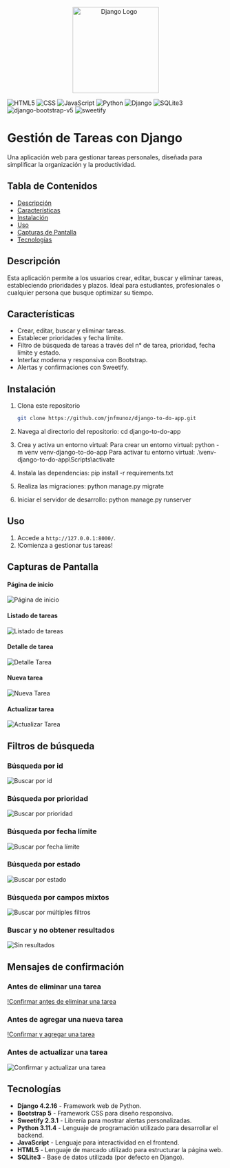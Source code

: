 <p align="center">
  <!-- <img src="https://upload.wikimedia.org/wikipedia/commons/7/75/Django_logo.svg" alt="Django Logo" width="200"> -->
  <img src="screenshots/django-logo.png" alt="Django Logo" width="200">
</p>

![HTML5](https://img.shields.io/badge/HTML5-E34F26?style=flat&logo=html5&logoColor=white) 
![CSS](https://img.shields.io/badge/CSS-3-blue) ![JavaScript](https://img.shields.io/badge/JavaScript-ES6-yellow) ![Python](https://img.shields.io/badge/Python-3.11.4-blue) ![Django](https://img.shields.io/badge/Django-4.2.16-green) ![SQLite3](https://img.shields.io/badge/SQLite-3.39-blue) ![django-bootstrap-v5](https://img.shields.io/badge/django--bootstrap--v5-1.0.11-blueviolet) ![sweetify](https://img.shields.io/badge/sweetify-2.3.1-yellow)   

# Gestión de Tareas con Django
Una aplicación web para gestionar tareas personales, diseñada para simplificar la organización y la productividad.
## Tabla de Contenidos
- [Descripción](#descripción)
- [Características](#características)
- [Instalación](#instalación)
- [Uso](#uso)
- [Capturas de Pantalla](#capturas-de-pantalla)
- [Tecnologías](#tecnologías)

## Descripción
Esta aplicación permite a los usuarios crear, editar, buscar y eliminar tareas, estableciendo prioridades y plazos. Ideal para estudiantes, profesionales o cualquier persona que busque optimizar su tiempo.

## Características
- Crear, editar, buscar y eliminar tareas.
- Establecer prioridades y fecha límite.
- Filtro de búsqueda de tareas a través del n° de tarea, prioridad, fecha límite y estado.
- Interfaz moderna y responsiva con Bootstrap.
- Alertas y confirmaciones con Sweetify.

## Instalación
1. Clona este repositorio
	```bash
	git clone https://github.com/jnfmunoz/django-to-do-app.git

2. Navega al directorio del repositorio:
    cd django-to-do-app

3. Crea y activa un entorno virtual:
    Para crear un entorno virtual:
        python -m venv venv-django-to-do-app
    Para activar tu entorno virtual:
        .\venv-django-to-do-app\Scripts\activate

4. Instala las dependencias:
        pip install -r requirements.txt

5. Realiza las migraciones:
        python manage.py migrate

6. Iniciar el servidor de desarrollo:
        python manage.py runserver

## Uso
1. Accede a `http://127.0.0.1:8000/`.
2. !Comienza a gestionar tus tareas!

## Capturas de Pantalla

#### Página de inicio
![Página de inicio](screenshots/index.PNG)

#### Listado de tareas
![Listado de tareas](screenshots/task-list.PNG)

#### Detalle de tarea
![Detalle Tarea](screenshots/task-detail.PNG)

#### Nueva tarea
![Nueva Tarea](screenshots/new-task.PNG)

#### Actualizar tarea
![Actualizar Tarea](screenshots/update-task.PNG)

## Filtros de búsqueda

### Búsqueda por id
![Buscar por id](screenshots/search-task-by-id.PNG)

### Búsqueda por prioridad
![Buscar por prioridad](screenshots/search-task-by-priority.PNG)

### Búsqueda por fecha límite
![Buscar por fecha límite](screenshots/search-task-by-deadline.PNG)

### Búsqueda por estado
![Buscar por estado](screenshots/search-task-by-status.PNG)

### Búsqueda por campos mixtos
![Buscar por múltiples filtros](screenshots/search-task-mixed.PNG)

### Buscar y no obtener resultados
![Sin resultados](screenshots/search-task-no-results.PNG)

## Mensajes de confirmación
### Antes de eliminar una tarea
[!Confirmar antes de eliminar una tarea](screenshots/delete-task-confirm-message.PNG)

### Antes de agregar una nueva tarea
[!Confirmar y agregar una tarea](screenshots/new-task-confirm-message.PNG)

### Antes de actualizar una tarea
![Confirmar y actualizar una tarea](screenshots/update-task-confirm-message.PNG)

## Tecnologías
- **Django 4.2.16** - Framework web de Python.
- **Bootstrap 5** - Framework CSS para diseño responsivo.
- **Sweetify 2.3.1** - Librería para mostrar alertas personalizadas.
- **Python 3.11.4** - Lenguaje de programación utilizado para desarrollar el backend.
- **JavaScript** - Lenguaje para interactividad en el frontend.
- **HTML5** - Lenguaje de marcado utilizado para estructurar la página web.
- **SQLite3** - Base de datos utilizada (por defecto en Django).
